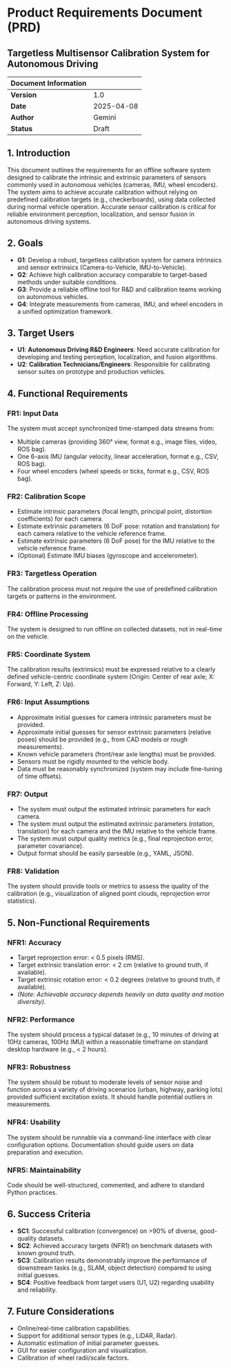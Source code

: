 # Product Requirements Document (PRD)
## Targetless Multisensor Calibration System for Autonomous Driving

| Document Information |                                |
|----------------------|--------------------------------|
| **Version**          | 1.0                            |
| **Date**             | 2025-04-08                     |
| **Author**           | Gemini                         |
| **Status**           | Draft                          |

## 1. Introduction

This document outlines the requirements for an offline software system designed to calibrate the intrinsic and extrinsic parameters of sensors commonly used in autonomous vehicles (cameras, IMU, wheel encoders). The system aims to achieve accurate calibration without relying on predefined calibration targets (e.g., checkerboards), using data collected during normal vehicle operation. Accurate sensor calibration is critical for reliable environment perception, localization, and sensor fusion in autonomous driving systems.

## 2. Goals

- **G1**: Develop a robust, targetless calibration system for camera intrinsics and sensor extrinsics (Camera-to-Vehicle, IMU-to-Vehicle).
- **G2**: Achieve high calibration accuracy comparable to target-based methods under suitable conditions.
- **G3**: Provide a reliable offline tool for R&D and calibration teams working on autonomous vehicles.
- **G4**: Integrate measurements from cameras, IMU, and wheel encoders in a unified optimization framework.

## 3. Target Users

- **U1**: **Autonomous Driving R&D Engineers**: Need accurate calibration for developing and testing perception, localization, and fusion algorithms.
- **U2**: **Calibration Technicians/Engineers**: Responsible for calibrating sensor suites on prototype and production vehicles.

## 4. Functional Requirements

### FR1: Input Data
The system must accept synchronized time-stamped data streams from:
- Multiple cameras (providing 360° view, format e.g., image files, video, ROS bag).
- One 6-axis IMU (angular velocity, linear acceleration, format e.g., CSV, ROS bag).
- Four wheel encoders (wheel speeds or ticks, format e.g., CSV, ROS bag).

### FR2: Calibration Scope
- Estimate intrinsic parameters (focal length, principal point, distortion coefficients) for each camera.
- Estimate extrinsic parameters (6 DoF pose: rotation and translation) for each camera relative to the vehicle reference frame.
- Estimate extrinsic parameters (6 DoF pose) for the IMU relative to the vehicle reference frame.
- (Optional) Estimate IMU biases (gyroscope and accelerometer).

### FR3: Targetless Operation
The calibration process must not require the use of predefined calibration targets or patterns in the environment.

### FR4: Offline Processing
The system is designed to run offline on collected datasets, not in real-time on the vehicle.

### FR5: Coordinate System
The calibration results (extrinsics) must be expressed relative to a clearly defined vehicle-centric coordinate system (Origin: Center of rear axle; X: Forward, Y: Left, Z: Up).

### FR6: Input Assumptions
- Approximate initial guesses for camera intrinsic parameters must be provided.
- Approximate initial guesses for sensor extrinsic parameters (relative poses) should be provided (e.g., from CAD models or rough measurements).
- Known vehicle parameters (front/rear axle lengths) must be provided.
- Sensors must be rigidly mounted to the vehicle body.
- Data must be reasonably synchronized (system may include fine-tuning of time offsets).

### FR7: Output
- The system must output the estimated intrinsic parameters for each camera.
- The system must output the estimated extrinsic parameters (rotation, translation) for each camera and the IMU relative to the vehicle frame.
- The system must output quality metrics (e.g., final reprojection error, parameter covariance).
- Output format should be easily parseable (e.g., YAML, JSON).

### FR8: Validation
The system should provide tools or metrics to assess the quality of the calibration (e.g., visualization of aligned point clouds, reprojection error statistics).

## 5. Non-Functional Requirements

### NFR1: Accuracy
- Target reprojection error: < 0.5 pixels (RMS).
- Target extrinsic translation error: < 2 cm (relative to ground truth, if available).
- Target extrinsic rotation error: < 0.2 degrees (relative to ground truth, if available).
- *(Note: Achievable accuracy depends heavily on data quality and motion diversity).*

### NFR2: Performance
The system should process a typical dataset (e.g., 10 minutes of driving at 10Hz cameras, 100Hz IMU) within a reasonable timeframe on standard desktop hardware (e.g., < 2 hours).

### NFR3: Robustness
The system should be robust to moderate levels of sensor noise and function across a variety of driving scenarios (urban, highway, parking lots) provided sufficient excitation exists. It should handle potential outliers in measurements.

### NFR4: Usability
The system should be runnable via a command-line interface with clear configuration options. Documentation should guide users on data preparation and execution.

### NFR5: Maintainability
Code should be well-structured, commented, and adhere to standard Python practices.

## 6. Success Criteria

- **SC1**: Successful calibration (convergence) on >90% of diverse, good-quality datasets.
- **SC2**: Achieved accuracy targets (NFR1) on benchmark datasets with known ground truth.
- **SC3**: Calibration results demonstrably improve the performance of downstream tasks (e.g., SLAM, object detection) compared to using initial guesses.
- **SC4**: Positive feedback from target users (U1, U2) regarding usability and reliability.

## 7. Future Considerations

- Online/real-time calibration capabilities.
- Support for additional sensor types (e.g., LiDAR, Radar).
- Automatic estimation of initial parameter guesses.
- GUI for easier configuration and visualization.
- Calibration of wheel radii/scale factors.
